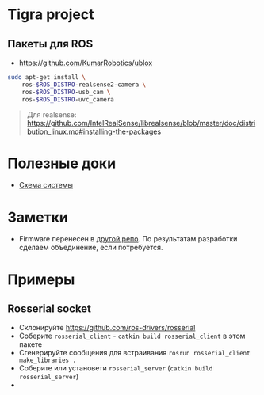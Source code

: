# Tigra project

## Пакеты для ROS

- https://github.com/KumarRobotics/ublox

```bash
sudo apt-get install \
    ros-$ROS_DISTRO-realsense2-camera \
    ros-$ROS_DISTRO-usb_cam \
    ros-$ROS_DISTRO-uvc_camera

```

> Для realsense: https://github.com/IntelRealSense/librealsense/blob/master/doc/distribution_linux.md#installing-the-packages

# Полезные доки

- [Схема системы](https://drive.google.com/file/d/1iIvuMr4xtmul_ea4DkjYoXMdhi8A7dez/view?usp=sharing)

# Заметки

- Firmware перенесен в [другой репо](https://github.com/lsd-maddrive/tigra-firmware). По результатам разработки сделаем объединение, если потребуется.


# Примеры

## Rosserial socket

- Склонируйте https://github.com/ros-drivers/rosserial
- Соберите `rosserial_client` - `catkin build rosserial_client` в этом пакете
- Сгенерируйте сообщения для встраивания `rosrun rosserial_client make_libraries .`
- Соберите или установети `rosserial_server` (`catkin build rosserial_server`)
- 
